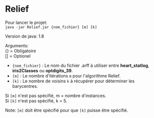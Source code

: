 # Relief


Pour lancer le projet:<br>
``java -jar Relief.jar {nom_fichier} [m] [k]``

Version de java: 1.8

Arguments:<br>
{} = Obligatoire<br>
[] = Optionel

- ``{nom_fichier}`` : Le nom du fichier .arff à utiliser entre **heart_statlog**, **iris2Classes** ou **optdigits_39**.
- ``[m]`` : Le nombre d'itérations `m` pour l'algorithme Relief.
- ``[k]`` : Le nombre de voisins `k` à récupérer pour déterminer les barycentres.

Si ``[m]`` n'est pas spécifié, m = nombre d'instances.<br>
Si ``[k]`` n'est pas spécifié, k = 5.

Note: ``[m]`` doit être spécifié pour que ``[k]`` puisse être spécifié.
